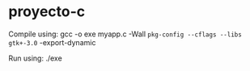 # proyecto-c

Compile using: gcc -o exe myapp.c -Wall `pkg-config --cflags --libs gtk+-3.0` -export-dynamic

Run using: ./exe
